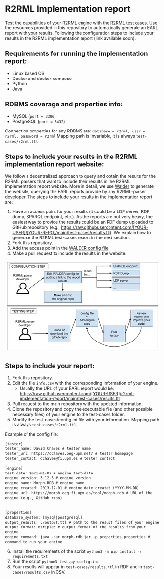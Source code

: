 # R2RML Implementation report

Test the capabilities of your R2RML engine with the [R2RML test cases](https://www.w3.org/2001/sw/rdb2rdf/test-cases/). Use the resources provided in this repository to automatically generate an EARL report with your results. Following the configuration steps to include your results in the R2RML implementation report (link available soon).


## Requirements for running the implementation report:

- Linux based OS
- Docker and docker-compose
- Python
- Java

## RDBMS coverage and properties info:

- MySQL (`port = 3306`)
- PostgreSQL (`port = 5432`)

Connection properties for any RDBMS are: `database = r2rml, user = r2rml, password = r2rml`
Mapping path is invariable, it is always `test-cases/r2rml.ttl`


## Steps to include your results in the R2RML implementation report website:

We follow a decentralized approach to query and obtain the results for the R2RML parsers that want to include their results in the R2RML implementation report website. More in detail, we use [Walder](https://github.com/KNowledgeOnWebScale/walder) to generate the website, querying the EARL reports provide by any R2RML-parser developer. The steps to include your results in the implementation report are:

1. Have an access point for your results (it could be a LDF server, RDF dump, SPARQL endpoint, etc.). As the reports are not very heavy, the easiest way to provide the results could be an RDF dump uploaded to GitHub repository (e.g., https://raw.githubusercontent.com/[YOUR-USER]/[YOUR-REPO]/main/test-cases/results.ttl). We explain how to generate the R2RML test-cases report in the next section.
2. Fork this repository.
3. Add the access point in the [WALDER config file](https://github.com/kg-construct/r2rml-implementation-report/blob/main/website/config.yaml#L10).
4. Make a pull request to include the results in the website.

![Configuration setp](misc/configuration-step.png?raw=true "Configuration setp")


## Steps to include your report:

1. Fork this repository.
2. Edit the file `info.csv` with the corresponding information of your engine.
	- Usually the URL of your EARL report would be: https://raw.githubusercontent.com/[YOUR-USER]/r2rml-implementation-report/main/test-cases/results.ttl
3. Pull request to the main repository with the updated information.
4. Clone the repository and copy the executable file (and other possible necessary files) of your engine to the test-cases folder.
5. Modify the test-cases/config.ini file with your information. Mapping path is always `test-cases/r2rml.ttl`.

Example of the config file:
```
[tester]
tester_name: David Chaves # tester name
tester_url: https://dchaves.oeg-upm.net/ # tester homepage
tester_contact: dchaves@fi.upm.es # tester contact

[engine]
test_date: 2021-01-07 # engine test-date 
engine_version: 3.12.5 # engine version
engine_name: Morph-RDB # engine name
engine_created: 2013-12-01 # engine date created (YYYY-MM-DD)
engine_url: https://morph.oeg.fi.upm.es/tool/morph-rdb # URL of the engine (e.g., GitHub repo)


[properties]
database_system: [mysql|postgresql]
output_results: ./output.ttl # path to the result files of your engine
output_format: ntriples # output format of the results from your engine
engine_command: java -jar morph-rdb.jar -p properties.properties # command to run your engine
```

6. Install the requirements of the script `python3 -m pip install -r requirements.txt`
7. Run the script `python3 test.py config.ini`
8. Your results will appear in `test-cases/results.ttl` in RDF and in `test-cases/results.csv` in CSV.

